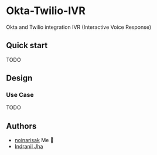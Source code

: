 # Okta-Twilio-IVR
Okta and Twilio integration IVR (Interactive Voice Response)

## Quick start

TODO

## Design

### Use Case

TODO

## Authors
* [noinarisak](https://github.com/noinarisak) Me :tada:
* [Indranil Jha](https://github.com/indranilokg)
